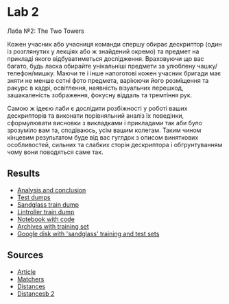 # Lab 2

Лаба №2: The Two Towers <br>

<p>Кожен учасник або учасниця команди спершу обирає дескриптор (один із розглянутих у лекціях або ж знайдений окремо) та предмет на прикладі якого відбуватиметься дослідження. Враховуючи що вас багато, будь ласка обирайте унікальніші предмети за улюблену чашку/телефон/мишку. Маючи те і інше напоготові кожен учасник бригади має зняти не менше сотні фото предмета, варіюючи його розміщення та ракурс в кадрі, освітлення, наявність візуальних перешкод, зашакаленість зображення, фокусну віддаль та тремтіння рук.</p>

<p>Самою ж ідеєю лаби є дослідити розбіжності у роботі ваших дескрипторів та виконати порівняльний аналіз їх поведінки, сформулювати висновки з викладками і прикладами так аби було зрозуміло вам та, сподіваюсь, усім вашим колегам. Таким чином кінцевим результатом буде від вас гуглдок з описом виняткових особливостей, сильних та слабких сторін дескриптора і обгрунтуванням чому вони поводяться саме так.</p>

## Results
* [Analysis and conclusion](https://github.com/bateikoEd/object_recognition/blob/master/Lab2/lab2_analysis.pdf)
* [Test dumps](https://github.com/bateikoEd/object_recognition/tree/master/Lab2/test_dump)
* [Sandglass train dump](https://github.com/bateikoEd/object_recognition/tree/master/Lab2/sandglass_train_dump)
* [Lintroller train dump](https://github.com/bateikoEd/object_recognition/tree/master/Lab2/lintroller_train_dump)
* [Notebook with code](https://github.com/bateikoEd/object_recognition/blob/master/Lab2/train_descriptors.ipynb)
* [Archives with training set](https://github.com/bateikoEd/object_recognition/tree/master/Lab2/archives)
* [Google disk with 'sandglass' training and test sets](https://drive.google.com/drive/folders/14ttL64H5SW29FbYk8l0FmCMDFemU0k78)

## Sources
* [Article](http://www.diva-portal.org/smash/get/diva2:927480/FULLTEXT01.pdf)
* [Matchers](https://docs.opencv.org/3.4/dc/dc3/tutorial_py_matcher.html)
* [Distances](https://pysource.com/2018/07/20/find-similarities-between-two-images-with-opencv-and-python/)
* [Distancesb 2](https://docs.opencv.org/3.4/d7/dff/tutorial_feature_homography.html)
